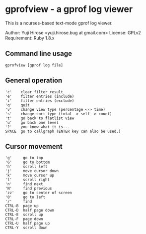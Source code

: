 gprofview - a gprof log viewer
==============================

This is a ncurses-based text-mode gprof log viewer.

Author: Yuji Hirose <yuji.hirose.bug at gmail.com>
License: GPLv2
Requirement: Ruby 1.8.x

Command line usage
------------------

    gprofview [gprof log file]


General operation
-----------------

    'c'    clear filter result
    'e'    filter entries (include)
    'i'    filter entries (exclude)
    'q'    quit
    'v'    change view type (percentage <-> time)
    's'    change sort type (total -> self -> count)
    't'    go back to flatlist view 
    'u'    go back one level
    '?'    you know what it is...
    SPACE  go to callgraph (ENTER key can also be used.)

Cursor movement
---------------

    'g'     go to top
    'G'     go to bottom
    'h'     scroll left
    'j'     move cursor down
    'k'     move cursor up
    'l'     scroll right
    'n'     find next
    'N'     find previous
    'zz'    go to center of screen
    '0'     go to left
    '/'     find
    CTRL-B  page up
    CTRL-D  half page down
    CTRL-E  scroll up
    CTRL-F  page down
    CTRL-U  half page up
    CTRL-Y  scroll down
